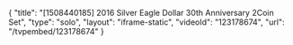 {
    "title": "[1508440185] 2016 Silver Eagle Dollar 30th Anniversary 2Coin Set",
    "type": "solo",
    "layout": "iframe-static",
    "videoId": "123178674",
    "url": "\/tvpembed\/123178674"
}